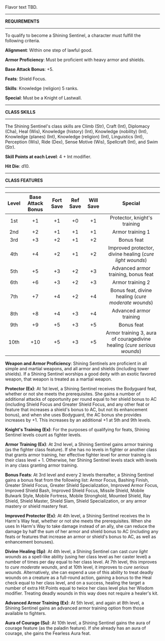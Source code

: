 Flavor text TBD.

<hr>

**REQUIREMENTS**

<hr>

To qualify to become a Shining Sentinel, a character must fulfill the following criteria.

**Alignment**: Within one step of lawful good.

**Armor Proficiency**: Must be proficient with heavy armor and shields.

**Base Attack Bonus**: +5.

**Feats**: Shield Focus.

**Skills**: Knowledge (religion) 5 ranks.

**Special**: Must be a Knight of Lastwall.

<hr>

**CLASS SKILLS**

<hr>

The Shining Sentinel's class skills are Climb (Str), Craft (Int), Diplomacy (Cha), Heal (Wis), Knowledge (history) (Int), Knowledge (nobility) (Int), Knowledge (planes) (Int), Knowledge (religion) (Int), Linguistics (Int), Perception (Wis), Ride (Dex), Sense Motive (Wis), Spellcraft (Int), and Swim (Str).

**Skill Points at each Level**: 4 + Int modifier.

**Hit Die**: d10.

<hr>

**CLASS FEATURES**

<hr>

| **Level** | **Base Attack Bonus** | **Fort Save** | **Ref Save** | **Will Save** |                               **Special**                               |
| :-------: | :-------------------: | :-----------: | :----------: | :-----------: | :---------------------------------------------------------------------: |
|    1st    |          +1           |      +1       |      +0      |      +1       |                      Protector, knight's training                       |
|    2nd    |          +2           |      +1       |      +1      |      +1       |                            Armor training 1                             |
|    3rd    |          +3           |      +2       |      +1      |      +2       |                               Bonus feat                                |
|    4th    |          +4           |      +2       |      +1      |      +2       |        Improved protector, divine healing (*cure light wounds*)         |
|    5th    |          +5           |      +3       |      +2      |      +3       |                   Advanced armor training, bonus feat                   |
|    6th    |          +6           |      +3       |      +2      |      +3       |                            Armor training 2                             |
|    7th    |          +7           |      +4       |      +2      |      +4       |           Bonus feat, divine healing (*cure moderate wounds*)           |
|    8th    |          +8           |      +4       |      +3      |      +4       |                         Advanced armor training                         |
|    9th    |          +9           |      +5       |      +3      |      +5       |                               Bonus feat                                |
|   10th    |          +10          |      +5       |      +3      |      +5       | Armor training 3, aura of couragedivine healing (*cure serious wounds*) |

**Weapon and Armor Proficiency**: Shining Sentinels are proficient in all simple and martial weapons, and all armor and shields (including tower shields). If a Shining Sentinel worships a good deity with an exotic favored weapon, that weapon is treated as a martial weapon.

**Protector (Ex)**: At 1st level, a Shining Sentinel receives the Bodyguard feat, whether or not she meets the prerequisites. She gains a number of additional attacks of opportunity per round equal to her shield bonus to AC (including Shield Focus and Greater Shield Focus, and any other feat or feature that increases a shield's bonus to AC, but not its enhancement bonus), and when she uses Bodyguard, the AC bonus she provides increases by +1. This increases by an additional +1 at 5th and 9th levels.

**Knight's Training (Ex)**: For the purposes of qualifying for feats, Shining Sentinel levels count as fighter levels.

**Armor Training (Ex)**: At 2nd level, a Shining Sentinel gains armor training (as the fighter class feature). If she has no levels in fighter or another class that grants armor training, her effective fighter level for armor training is their class level + 1. Otherwise, her Shining Sentinel levels stack with levels in any class granting armor training.

**Bonus Feats**: At 3rd level and every 2 levels thereafter, a Shining Sentinel gains a bonus feat from the following list: Armor Focus, Bashing Finish, Greater Shield Focus, Greater Shield Specialization, Improved Armor Focus, Improved Shield Bash, Improved Shield Focus, Missile Shield, Mobile Bulwark Style, Mobile Fortress, Mobile Stronghold, Mounted Shield, Ray Shield, Shield Master, Shield Slam, Shield Specialization, or any armor mastery or shield mastery feat.

**Improved Protector (Ex)**: At 4th level, a Shining Sentinel receives the In Harm's Way feat, whether or not she meets the prerequisites. When she uses In Harm's Way to take damage instead of an ally, she can reduce the damage by half the sum of her armor and shield bonus to AC (including any feats or features that increase an armor or shield's bonus to AC, as well as enhancement bonuses).

**Divine Healing (Sp)**: At 4th level, a Shining Sentinel can cast *cure light wounds* as a spell-like ability (using her class level as her caster level) a number of times per day equal to her class level. At 7th level, this improves to *cure moderate wounds*, and at 10th level, it improves to *cure serious wounds*. Alternatively, she can expend a use of this ability to treat deadly wounds on a creature as a full-round action, gaining a bonus to the Heal check equal to her class level, and on a success, healing the target a number of extra Hit Points equal to twice her class level plus her Wisdom modifier. Treating deadly wounds in this way does not require a healer's kit.

**Advanced Armor Training (Ex)**: At 5th level, and again at 8th level, a Shining Sentinel gains an advanced armor training option from those available to fighters.

**Aura of Courage (Su)**: At 10th level, a Shining Sentinel gains the aura of courage feature (as the paladin feature). If she already has an aura of courage, she gains the Fearless Aura feat.
